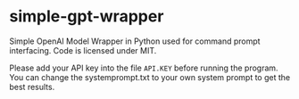 # simple-gpt-wrapper
Simple OpenAI Model Wrapper in Python used for command prompt interfacing. Code is licensed under MIT. 

Please add your API key into the file `API.KEY` before running the program. You can change the systemprompt.txt to your own system prompt to get the best results. 
